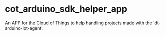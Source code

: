 # cot_arduino_sdk_helper_app
An APP for the Cloud of Things to help handling projects made with the 'dt-arduino-iot-agent'.

